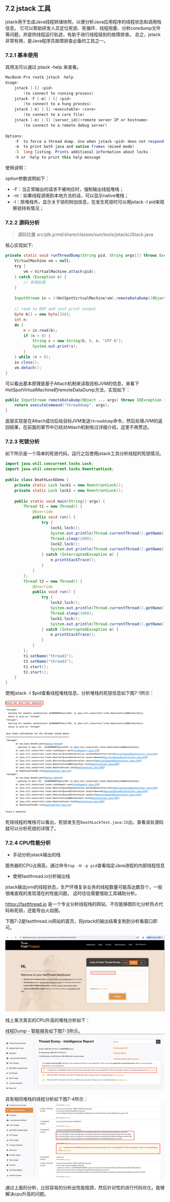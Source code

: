 ## 7.2 jstack 工具

jstack用于生成Java线程转储快照，以便分析Java应用程序的线程状态和调用栈信息。
它可以帮助研发人员定位死锁、死循环、线程阻塞、分析coredump文件等问题，并提供线程运行轨迹，有助于进行线程级别的故障排查。
总之，jstack非常有用，是Java程序员故障排查必备的工具之一。

### 7.2.1 基本使用

其用法可以通过 jstack -help 来查看。
```java
MacBook-Pro root$ jstack -help
Usage:
    jstack [-l] <pid>
        (to connect to running process)
    jstack -F [-m] [-l] <pid>
        (to connect to a hung process)
    jstack [-m] [-l] <executable> <core>
        (to connect to a core file)
    jstack [-m] [-l] [server_id@]<remote server IP or hostname>
        (to connect to a remote debug server)

Options:
    -F  to force a thread dump. Use when jstack <pid> does not respond (process is hung)
    -m  to print both java and native frames (mixed mode)
    -l  long listing. Prints additional information about locks
    -h or -help to print this help message
```
使用说明：

option参数说明如下：
+ -F：当正常输出的请求不被响应时，强制输出线程堆栈；
+ -m：如果线程调用到本地方法的话，可以显示native堆栈；
+ -l：除堆栈外，显示关于锁的附加信息，在发生死锁时可以用jstack -l pid来观察锁持有情况；


### 7.2.2 源码分析

> 源码位置 src/jdk.jcmd/share/classes/sun/tools/jstack/JStack.java

核心实现如下:
```java
private static void runThreadDump(String pid, String args[]) throws Exception {
    VirtualMachine vm = null;
    try {
        vm = VirtualMachine.attach(pid);
    } catch (Exception x) {
        // 异常处理
    }
    
    InputStream in = ((HotSpotVirtualMachine)vm).remoteDataDump((Object[])args);

    // read to EOF and just print output
    byte b[] = new byte[256];
    int n;
    do {
        n = in.read(b);
        if (n > 0) {
            String s = new String(b, 0, n, "UTF-8");
            System.out.print(s);
        }
    } while (n > 0);
    in.close();
    vm.detach();
}
```
可以看出基本原理是基于Attach机制来读取目标JVM的信息，来看下HotSpotVirtualMachine的remoteDataDump方法，实现如下：
```java
public InputStream remoteDataDump(Object ... args) throws IOException {
    return executeCommand("threaddump", args);
}
```
底层实现是在Attach成功后给目标JVM发送`threaddump`命令，然后处理JVM的返回结果，在前面的章节中已经对Attach机制有过详细介绍，这里不再赘述。

### 7.2.3 死锁分析
如下所示是一个简单的死锁代码，运行之后使用jstack工具分析线程的死锁情况。
```java
import java.util.concurrent.locks.Lock;
import java.util.concurrent.locks.ReentrantLock;

public class DeathLockDemo {
    private static Lock lock1 = new ReentrantLock();
    private static Lock lock2 = new ReentrantLock();
    
    public static void main(String[] args) {
        Thread t1 = new Thread() {
            @Override
            public void run() {
                try {
                    lock1.lock();
                    System.out.println(Thread.currentThread().getName() + " get the lock1");
                    Thread.sleep(1000);
                    lock2.lock();
                    System.out.println(Thread.currentThread().getName() + " get the lock2");
                } catch (InterruptedException e) {
                    e.printStackTrace();
                }
            }
        };
        Thread t2 = new Thread() {
            @Override
            public void run() {
                try {
                    lock2.lock();
                    System.out.println(Thread.currentThread().getName() + " get the lock2");
                    Thread.sleep(1000);
                    lock1.lock();
                    System.out.println(Thread.currentThread().getName() + " get the lock1");
                } catch (InterruptedException e) {
                    e.printStackTrace();
                }
            }
        };
        t1.setName("thread1");
        t2.setName("thread2");
        t1.start();
        t2.start();
    }
}
```
使用jstack -l $pid查看线程堆栈信息，分析堆栈的死锁信息如下图7-1所示：

![图7-1 jstack输出死锁信息](../../.vuepress/public/images/book/tools/7-1.png)

死锁线程的堆栈可以看出，死锁发生在`DeathLockTest.java:15`出，查看该处源码就可以分析死锁的详情了。

### 7.2.4 CPU性能分析

+ 手动分析jstack输出的栈

服务器的CPU占用高，通过命令`top -H -p pid`查看指定Java进程的内部线程信息

+ 使用fastthread.io分析输出栈

jstack输出jvm的线程状态，生产环境复杂业务的线程数量可能高达数百个，一般很难直观的发现潜在的性能问题，
这时往往需要借助工具辅助分析。

https://fastthread.io 是一个专业分析线程栈的网站，不仅能够图形化分析热点代码和死锁，还能导出火焰图。

下图7-2是fastthread.io网站的首页，将jstack的输出结果复制到分析看窗口即可。

![图7-2 使用fastthread.io分析网站首页](../../.vuepress/public/images/book/tools/7-2.png)

线上某次真实的CPU升高的堆栈分析如下：

线程Dump - 智能报告如下图7-3所示。
![图7-3 fastthread智能报告](../../.vuepress/public/images/book/tools/7-3.png)

具有相同堆栈的线程分析如下图7-4所示：
![图7-4 fastthread具有相同堆栈的线程分析](../../.vuepress/public/images/book/tools/7-4.png)

通过上面的分析，比较容易的分析出性能瓶颈，然后针对性的进行代码优化，能够解决cpu升高的问题。

